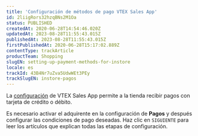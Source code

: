 ```yaml
---
title: 'Configuración de métodos de pago VTEX Sales App'
id: 2liigRors32hzqBNs2M1Oa
status: PUBLISHED
createdAt: 2020-06-28T14:54:46.020Z
updatedAt: 2023-08-28T11:55:43.015Z
publishedAt: 2023-08-28T11:55:43.015Z
firstPublishedAt: 2020-06-28T15:17:02.889Z
contentType: trackArticle
productTeam: Shopping
slugEN: setting-up-payment-methods-for-instore
locale: es
trackId: 43B4Nr7uZva5UdwWEt3PEy
trackSlugEN: instore-pagos
---
```


La [configuración](https://help.vtex.com/es/tracks/instore-setting-up--zav76TFEZlAjnyBVL5tRc) de VTEX Sales App permite a la tienda recibir pagos con tarjeta de crédito o débito.

Es necesario activar el adquirente en la configuración de __Pagos__ y después configurar las condiciones de pago deseadas. Haz clic en `SIGUIENTE` para leer los artículos que explican todas las etapas de configuración.
